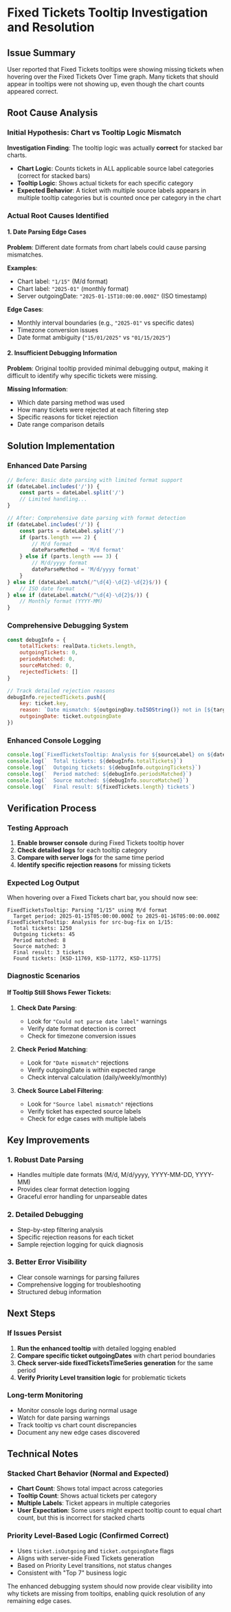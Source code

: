 # Fixed Tickets Tooltip Investigation and Resolution

## Issue Summary
User reported that Fixed Tickets tooltips were showing missing tickets when hovering over the Fixed Tickets Over Time graph. Many tickets that should appear in tooltips were not showing up, even though the chart counts appeared correct.

## Root Cause Analysis

### Initial Hypothesis: Chart vs Tooltip Logic Mismatch
**Investigation Finding**: The tooltip logic was actually **correct** for stacked bar charts.

- **Chart Logic**: Counts tickets in ALL applicable source label categories (correct for stacked bars)
- **Tooltip Logic**: Shows actual tickets for each specific category
- **Expected Behavior**: A ticket with multiple source labels appears in multiple tooltip categories but is counted once per category in the chart

### Actual Root Causes Identified

#### 1. Date Parsing Edge Cases
**Problem**: Different date formats from chart labels could cause parsing mismatches.

**Examples**:
- Chart label: `"1/15"` (M/d format)
- Chart label: `"2025-01"` (monthly format)  
- Server outgoingDate: `"2025-01-15T10:00:00.000Z"` (ISO timestamp)

**Edge Cases**:
- Monthly interval boundaries (e.g., `"2025-01"` vs specific dates)
- Timezone conversion issues
- Date format ambiguity (`"15/01/2025"` vs `"01/15/2025"`)

#### 2. Insufficient Debugging Information
**Problem**: Original tooltip provided minimal debugging output, making it difficult to identify why specific tickets were missing.

**Missing Information**:
- Which date parsing method was used
- How many tickets were rejected at each filtering step
- Specific reasons for ticket rejection
- Date range comparison details

## Solution Implementation

### Enhanced Date Parsing
```javascript
// Before: Basic date parsing with limited format support
if (dateLabel.includes('/')) {
    const parts = dateLabel.split('/')
    // Limited handling...
}

// After: Comprehensive date parsing with format detection
if (dateLabel.includes('/')) {
    const parts = dateLabel.split('/')
    if (parts.length === 2) {
        // M/d format
        dateParseMethod = 'M/d format'
    } else if (parts.length === 3) {
        // M/d/yyyy format  
        dateParseMethod = 'M/d/yyyy format'
    }
} else if (dateLabel.match(/^\d{4}-\d{2}-\d{2}$/)) {
    // ISO date format
} else if (dateLabel.match(/^\d{4}-\d{2}$/)) {
    // Monthly format (YYYY-MM)
}
```

### Comprehensive Debugging System
```javascript
const debugInfo = {
    totalTickets: realData.tickets.length,
    outgoingTickets: 0,
    periodsMatched: 0,
    sourceMatched: 0,
    rejectedTickets: []
}

// Track detailed rejection reasons
debugInfo.rejectedTickets.push({ 
    key: ticket.key, 
    reason: `Date mismatch: ${outgoingDay.toISOString()} not in [${targetDate.toISOString()}, ${nextDate.toISOString()})`,
    outgoingDate: ticket.outgoingDate
})
```

### Enhanced Console Logging
```javascript
console.log(`FixedTicketsTooltip: Analysis for ${sourceLabel} on ${dateLabel}:`)
console.log(`  Total tickets: ${debugInfo.totalTickets}`)
console.log(`  Outgoing tickets: ${debugInfo.outgoingTickets}`)
console.log(`  Period matched: ${debugInfo.periodsMatched}`)
console.log(`  Source matched: ${debugInfo.sourceMatched}`)
console.log(`  Final result: ${fixedTickets.length} tickets`)
```

## Verification Process

### Testing Approach
1. **Enable browser console** during Fixed Tickets tooltip hover
2. **Check detailed logs** for each tooltip category
3. **Compare with server logs** for the same time period
4. **Identify specific rejection reasons** for missing tickets

### Expected Log Output
When hovering over a Fixed Tickets chart bar, you should now see:
```
FixedTicketsTooltip: Parsing "1/15" using M/d format
  Target period: 2025-01-15T05:00:00.000Z to 2025-01-16T05:00:00.000Z
FixedTicketsTooltip: Analysis for src-bug-fix on 1/15:
  Total tickets: 1250
  Outgoing tickets: 45
  Period matched: 8
  Source matched: 3
  Final result: 3 tickets
  Found tickets: [KSD-11769, KSD-11772, KSD-11775]
```

### Diagnostic Scenarios

#### If Tooltip Still Shows Fewer Tickets:

1. **Check Date Parsing**:
   - Look for `"Could not parse date label"` warnings
   - Verify date format detection is correct
   - Check for timezone conversion issues

2. **Check Period Matching**:
   - Look for `"Date mismatch"` rejections
   - Verify outgoingDate is within expected range
   - Check interval calculation (daily/weekly/monthly)

3. **Check Source Label Filtering**:
   - Look for `"Source label mismatch"` rejections  
   - Verify ticket has expected source labels
   - Check for edge cases with multiple labels

## Key Improvements

### 1. Robust Date Parsing
- Handles multiple date formats (M/d, M/d/yyyy, YYYY-MM-DD, YYYY-MM)
- Provides clear format detection logging
- Graceful error handling for unparseable dates

### 2. Detailed Debugging
- Step-by-step filtering analysis
- Specific rejection reasons for each ticket
- Sample rejection logging for quick diagnosis

### 3. Better Error Visibility
- Clear console warnings for parsing failures
- Comprehensive logging for troubleshooting
- Structured debug information

## Next Steps

### If Issues Persist
1. **Run the enhanced tooltip** with detailed logging enabled
2. **Compare specific ticket outgoingDates** with chart period boundaries
3. **Check server-side fixedTicketsTimeSeries generation** for the same period
4. **Verify Priority Level transition logic** for problematic tickets

### Long-term Monitoring
- Monitor console logs during normal usage
- Watch for date parsing warnings
- Track tooltip vs chart count discrepancies
- Document any new edge cases discovered

## Technical Notes

### Stacked Chart Behavior (Normal and Expected)
- **Chart Count**: Shows total impact across categories
- **Tooltip Count**: Shows actual tickets per category  
- **Multiple Labels**: Ticket appears in multiple categories
- **User Expectation**: Some users might expect tooltip count to equal chart count, but this is incorrect for stacked charts

### Priority Level-Based Logic (Confirmed Correct)
- Uses `ticket.isOutgoing` and `ticket.outgoingDate` flags
- Aligns with server-side Fixed Tickets generation
- Based on Priority Level transitions, not status changes
- Consistent with "Top 7" business logic

The enhanced debugging system should now provide clear visibility into why tickets are missing from tooltips, enabling quick resolution of any remaining edge cases.